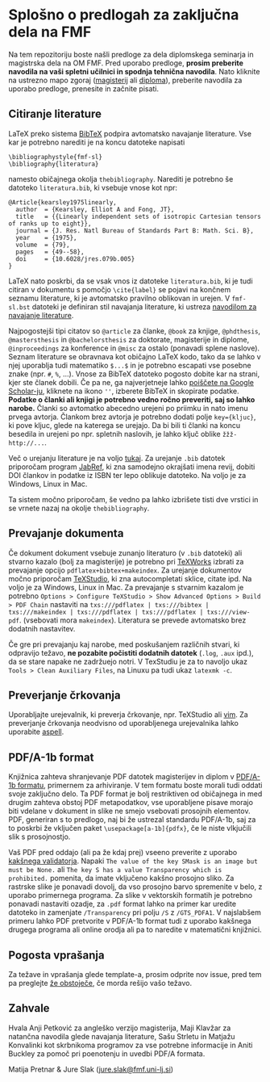 # Splošno o predlogah za zaključna dela na FMF

Na tem repozitoriju boste našli predloge za dela diplomskega seminarja in magistrska dela na OM FMF.
Pred uporabo predloge, **prosim preberite navodila na vaši spletni učilnici in spodnja tehnična
navodila**. Nato kliknite na ustrezno mapo zgoraj ([magisterij](magistrsko_delo/) ali
[diploma](delo_diplomskega_seminarja/)), preberite navodila za uporabo predloge, prenesite in
začnite pisati.

## Citiranje literature

LaTeX preko sistema [BibTeX](http://www.bibtex.org/) podpira avtomatsko navajanje literature.
Vse kar je potrebno narediti je na koncu datoteke napisati
```
\bibliographystyle{fmf-sl}
\bibliography{literatura}
```
namesto običajnega okolja `thebibliography`.
Narediti je potrebno še datoteko `literatura.bib`, ki vsebuje vnose kot npr:
```
@Article{kearsley1975linearly,
  author  = {Kearsley, Elliot A and Fong, JT},
  title   = {{Linearly independent sets of isotropic Cartesian tensors of ranks up to eight}},
  journal = {J. Res. Natl Bureau of Standards Part B: Math. Sci. B},
  year    = {1975},
  volume  = {79},
  pages   = {49--58},
  doi     = {10.6028/jres.079b.005}
}
```

LaTeX nato poskrbi, da se vsak vnos iz datoteke `literatura.bib`, ki je tudi citiran v dokumentu s
pomočjo `\cite{label}` se pojavi na končnem seznamu literature, ki je avtomatsko pravilno oblikovan
in urejen. V `fmf-sl.bst` datoteki je definiran stil navajanja literature, ki ustreza [navodilom za
navajanje literature](https://www.fmf.uni-lj.si/storage/24240/LiteraturaM.pdf).

Najpogostejši tipi citatov so `@article` za članke, `@book` za knjige, `@phdthesis`,
`@mastersthesis` in `@bachelorsthesis` za doktorate, magisterije in diplome, `@inproceedings` za
konference in `@misc` za ostalo (ponavadi splene naslove). Seznam literature se obravnava kot
običajno LaTeX kodo, tako da se lahko v njej uporablja tudi matematiko `$...$` in je potrebno
escapati vse posebne znake (npr. `#`, `%`, ...). Vnose za BibTeX datoteko pogosto dobite kar na
strani, kjer ste članek dobili. Če pa ne, ga najverjetneje lahko [poiščete na Google
Scholar-ju](https://scholar.google.si/scholar?hl=en&as_sdt=0%2C5&q=Linearly+independent+sets+of+isotropic+Cartesian+tensors+of+ranks+up+to+eight&btnG=),
kliknete na ikono `''`, izberete BibTeX in skopirate podatke. **Podatke o članki ali knjigi je
potrebno vedno ročno preveriti, saj so lahko narobe.**
Članki so avtomatko abecedno urejeni po priimku in nato imenu prvega avtorja. Člankom brez avtorja
je potrebno dodati polje `key={kljuc}`, ki pove kljuc, glede na katerega se urejajo. Da bi bili ti
članki na koncu besedila in urejeni po npr. spletnih naslovih, je lahko ključ oblike
`žžž-http://...`.

Več o urejanju literature je na voljo
[tukaj](https://en.wikibooks.org/wiki/LaTeX/Bibliography_Management#BibTeX).  Za urejanje `.bib`
datotek priporočam program [JabRef](http://www.jabref.org/), ki zna samodejno okrajšati imena revij,
dobiti DOI člankov in podatke iz ISBN ter lepo oblikuje datoteko. Na voljo je za Windows, Linux in
Mac.

Ta sistem močno priporočam, še vedno pa lahko izbrišete tisti dve vrstici in se vrnete nazaj na
okolje `thebibliography`.

## Prevajanje dokumenta
Če dokument dokument vsebuje zunanjo literaturo (v `.bib` datoteki) ali stvarno kazalo (bolj za
magisterije) je potrebno pri [TeXWorks](https://www.tug.org/texworks/) izbrati za prevajanje opcijo
`pdflatex+bibtex+makeindex`. Za urejanje dokumentov močno priporočam
[TeXStudio](http://www.texstudio.org/), ki zna autocompletati sklice, citate ipd.  Na voljo je za
Windows, Linux in Mac. Za prevajanje s stvarnim kazalom je potrebno `Options > Configure TeXStudio >
Show Advanced Options > Build > PDF Chain` nastaviti na `txs:///pdflatex | txs:///bibtex |
txs:///makeindex | txs:///pdflatex | txs:///pdflatex | txs:///view-pdf`.  (vsebovati mora
`makeindex`). Literatura se prevede avtomatsko brez dodatnih nastavitev.

Če gre pri prevajanju kaj narobe, med poskušanjem različnih stvari, ki odpravijo težavo, **ne pozabite
počistiti dodatnih datotek** (`.log`, `.aux` ipd.), da se stare napake ne zadržuejo notri. V TexStudiu
je za to navoljo ukaz `Tools > Clean Auxiliary Files`, na Linuxu pa tudi ukaz `latexmk -c`.

## Preverjanje črkovanja
Uporabljajte urejevalnik, ki preverja črkovanje, npr. TeXStudio ali [vim](http://www.vim.org/). Za
preverjanje črkovanja neodvisno od uporabljenega urejevalnika lahko uporabite
[aspell](http://aspell.net/).

## PDF/A-1b format
Knjižnica zahteva shranjevanje PDF datotek magisterijev in diplom v [PDF/A-1b
formatu](https://en.wikipedia.org/wiki/PDF/A), primernem za
arhiviranje. V tem formatu boste morali tudi oddati svoje zaključno delo.
Ta PDF format je bolj restriktiven od običajnega in med drugim zahteva obstoj PDF
metapodatkov, vse uporabljene pisave morajo biti vdelane v dokument in slike ne smejo vsebovati
prosojnih elementov. PDF, generiran s to predlogo, naj bi že ustrezal standardu PDF/A-1b,
saj za to poskrbi že vključen paket `\usepackage[a-1b]{pdfx}`, če le niste vlkjučili slik s prosojnostjo.

Vaš PDF pred oddajo (ali pa že kdaj prej) vseeno preverite z uporabo [kakšnega
validatorja](https://www.pdf-online.com/osa/validate.aspx).  Napaki `The value of the key SMask is
an image but must be None.` ali `The key S has a value Transparency which is prohibited.` pomenita,
da imate vključeno kakšno prosojno sliko. Za rastrske slike je ponavadi dovolj, da vso prosojno
barvo spremenite v belo, z uporabo primernega programa.  Za slike v vektorskih formatih je potrebno
ponavadi nastaviti ozadje, za `.pdf` format lahko na primer kar uredite datoteko in zamenjate
`/Transparency` pri polju `/S` z `/GTS_PDFA1`.  V najslabšem primeru lahko PDF pretvorite v PDF/A-1b
format tudi z uporabo kakšnega drugega programa ali online orodja ali pa to naredite v matematični
knjižnici.

## Pogosta vprašanja
Za težave in vprašanja glede template-a, prosim odprite nov issue, pred tem pa preglejte [že
obstoječe](https://github.com/ul-fmf/fmfdelo/issues?q=is%3Aissue), če morda rešijo
vašo težavo.

## Zahvale
Hvala Anji Petković za angleško verzijo magisterija, Maji Klavžar za natančna navodila glede
navajanja literature, Sašu Strletu in Matjažu Konvalinki kot skrbnikoma programov za vse potrebne
informacije in Aniti Buckley za pomoč pri poenotenju in uvedbi PDF/A formata.

Matija Pretnar & Jure Slak (jure.slak@fmf.uni-lj.si)
